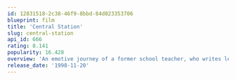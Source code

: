 ```yaml
---
id: 12831518-2c38-46f9-8bbd-84d023353706
blueprint: film
title: 'Central Station'
slug: central-station
api_id: 666
rating: 8.141
popularity: 16.428
overview: 'An emotive journey of a former school teacher, who writes letters for illiterate people, and a young boy, whose mother has just died, as they search for the father he never knew.'
release_date: '1998-11-20'
---
```


